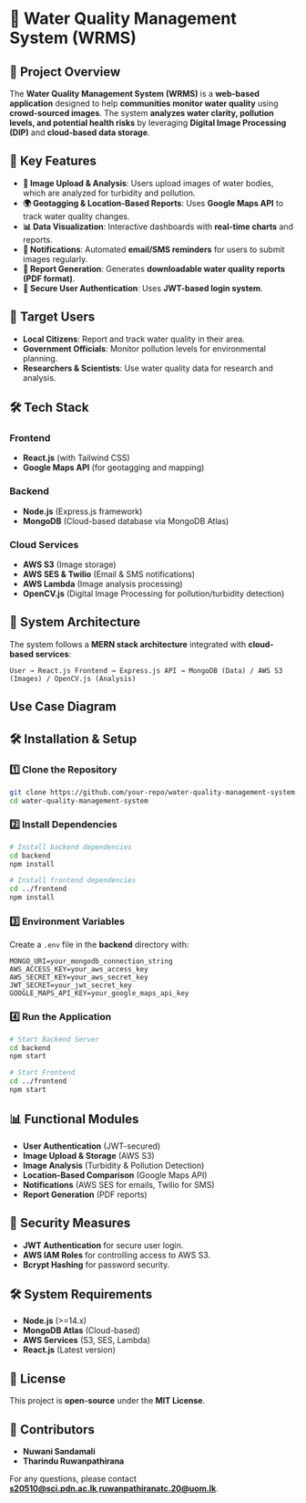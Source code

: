 # 🌊 Water Quality Management System (WRMS)

## 📌 Project Overview
The **Water Quality Management System (WRMS)** is a **web-based application** designed to help **communities monitor water quality** using **crowd-sourced images**. The system **analyzes water clarity, pollution levels, and potential health risks** by leveraging **Digital Image Processing (DIP)** and **cloud-based data storage**.

## 🚀 Key Features
- **📸 Image Upload & Analysis**: Users upload images of water bodies, which are analyzed for turbidity and pollution.
- **🌍 Geotagging & Location-Based Reports**: Uses **Google Maps API** to track water quality changes.
- **📊 Data Visualization**: Interactive dashboards with **real-time charts** and reports.
- **🔔 Notifications**: Automated **email/SMS reminders** for users to submit images regularly.
- **📄 Report Generation**: Generates **downloadable water quality reports (PDF format)**.
- **🔐 Secure User Authentication**: Uses **JWT-based login system**.

## 🎯 Target Users
- **Local Citizens**: Report and track water quality in their area.
- **Government Officials**: Monitor pollution levels for environmental planning.
- **Researchers & Scientists**: Use water quality data for research and analysis.

## 🛠️ Tech Stack
### **Frontend**
- **React.js** (with Tailwind CSS)
- **Google Maps API** (for geotagging and mapping)

### **Backend**
- **Node.js** (Express.js framework)
- **MongoDB** (Cloud-based database via MongoDB Atlas)

### **Cloud Services**
- **AWS S3** (Image storage)
- **AWS SES & Twilio** (Email & SMS notifications)
- **AWS Lambda** (Image analysis processing)
- **OpenCV.js** (Digital Image Processing for pollution/turbidity detection)

## 📌 System Architecture
The system follows a **MERN stack architecture** integrated with **cloud-based services**:
```
User → React.js Frontend → Express.js API → MongoDB (Data) / AWS S3 (Images) / OpenCV.js (Analysis)
```
## Use Case Diagram


## 🛠️ Installation & Setup
### **1️⃣ Clone the Repository**
```sh
git clone https://github.com/your-repo/water-quality-management-system.git
cd water-quality-management-system
```

### **2️⃣ Install Dependencies**
```sh
# Install backend dependencies
cd backend
npm install

# Install frontend dependencies
cd ../frontend
npm install
```

### **3️⃣ Environment Variables**
Create a `.env` file in the **backend** directory with:
```env
MONGO_URI=your_mongodb_connection_string
AWS_ACCESS_KEY=your_aws_access_key
AWS_SECRET_KEY=your_aws_secret_key
JWT_SECRET=your_jwt_secret_key
GOOGLE_MAPS_API_KEY=your_google_maps_api_key
```

### **4️⃣ Run the Application**
```sh
# Start Backend Server
cd backend
npm start

# Start Frontend
cd ../frontend
npm start
```

## 📊 Functional Modules
- **User Authentication** (JWT-secured)
- **Image Upload & Storage** (AWS S3)
- **Image Analysis** (Turbidity & Pollution Detection)
- **Location-Based Comparison** (Google Maps API)
- **Notifications** (AWS SES for emails, Twilio for SMS)
- **Report Generation** (PDF reports)

## 🔐 Security Measures
- **JWT Authentication** for secure user login.
- **AWS IAM Roles** for controlling access to AWS S3.
- **Bcrypt Hashing** for password security.

## 🛠️ System Requirements
- **Node.js** (>=14.x)
- **MongoDB Atlas** (Cloud-based)
- **AWS Services** (S3, SES, Lambda)
- **React.js** (Latest version)

## 📄 License
This project is **open-source** under the **MIT License**.

## 🤝 Contributors
- **Nuwani Sandamali**
- **Tharindu Ruwanpathirana**

For any questions, please contact **[s20510@sci.pdn.ac.lk](mailto:s20510@sci.pdn.ac.lk)**,**[ruwanpathiranatc.20@uom.lk](mailto:ruwanpathiranatc.20@uom.lk)**.
